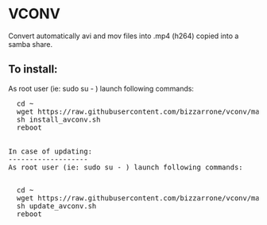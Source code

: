 VCONV
=====
Convert automatically avi and mov files into .mp4 (h264) copied into a samba share.

To install:
-----------
As root user (ie: sudo su - ) launch following commands:

<pre>
  cd ~
  wget https://raw.githubusercontent.com/bizzarrone/vconv/master/install_avconv.sh
  sh install_avconv.sh
  reboot
</per>

In case of updating:
-------------------
As root user (ie: sudo su - ) launch following commands:

<pre>
  cd ~
  wget https://raw.githubusercontent.com/bizzarrone/vconv/master/update_avconv.sh
  sh update_avconv.sh
  reboot
</per>

